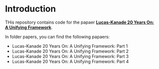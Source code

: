 # Introduction

THis repository contains code for the papaer **[Lucas-Kanade 20 Years On: A Unifying Framework][1]**.

In folder papers, you can find the following papaers:

 - Lucas-Kanade 20 Years On: A Unifying Framework: Part 1
 - Lucas-Kanade 20 Years On: A Unifying Framework: Part 2
 - Lucas-Kanade 20 Years On: A Unifying Framework: Part 3
 - Lucas-Kanade 20 Years On: A Unifying Framework: Part 4

[1]: http://www.ri.cmu.edu/research_project_detail.html?project_id=515&menu_id=261